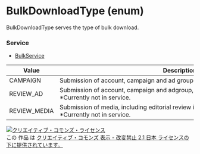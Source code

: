 # BulkDownloadType (enum)
BulkDownloadType serves the type of bulk download.
### Service
+ [BulkService](../services/BulkService.md)

| Value | Description | 
|---|---|
| CAMPAIGN| Submission of account, campaign and ad group.  |
| REVIEW_AD| Submission of account, campaign and adgroup, including editorial review information.<br>*Currently not in service. |
| REVIEW_MEDIA| Submission of media, including editorial review information.<br>*Currently not in service. |

<a rel="license" href="http://creativecommons.org/licenses/by-nd/2.1/jp/"><img alt="クリエイティブ・コモンズ・ライセンス" style="border-width:0" src="https://i.creativecommons.org/l/by-nd/2.1/jp/88x31.png" /></a><br />この 作品 は <a rel="license" href="http://creativecommons.org/licenses/by-nd/2.1/jp/">クリエイティブ・コモンズ 表示 - 改変禁止 2.1 日本 ライセンスの下に提供されています。</a>

